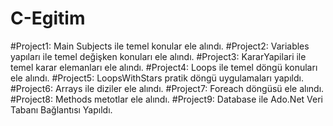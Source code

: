 # C-Egitim
#Project1: Main Subjects ile temel konular ele alındı.
#Project2: Variables yapıları ile temel değişken konuları ele alındı.
#Project3: KararYapilari ile temel karar elemanları ele alındı.
#Project4: Loops ile temel döngü konuları ele alındı.
#Project5: LoopsWithStars pratik döngü uygulamaları yapıldı.
#Project6: Arrays ile diziler ele alındı.
#Project7: Foreach döngüsü ele alındı.
#Project8: Methods metotlar ele alındı.
#Project9: Database ile Ado.Net Veri Tabanı Bağlantısı Yapıldı.

